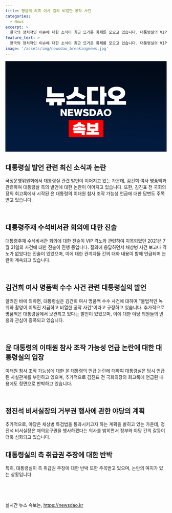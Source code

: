 ```yaml
---
title: 명품백 의혹 여사 김의 비열한 공작 사건
categories:
  - News
excerpt: >
  한국의 정치적인 이슈에 대한 소식이 최근 뜨거운 화제를 모으고 있습니다. 대통령실의 VIP 격노 관련하여 논란이 있었지만, 대통령실 측은 격노가 없었다고 주장하며 채상병 특검법에 대한 거부권을 행사하겠다는 뜻을 밝혔습니다. 또한 여사의 명품백 수수 사건에 대해서는 불법적인 공작 사건으로 규정하고 있으며, 국고에 있었던 물건을 대통령실에 보관 중이라고 밝혔습니다. 추가로, 윤 대통령의 이태원 참사 조작 가능성에 대한 의혹을 부인하고 있습니다. 논란이 되고 있는 김진표 전 국회의장의 회고록과 관련하여도 왜곡에 대해 답변을 피하고 있습니다. 이러한 미묘한 상황들이 계속해서 발전하고 있습니다.
feature_text: >
  한국의 정치적인 이슈에 대한 소식이 최근 뜨거운 화제를 모으고 있습니다. 대통령실의 VIP 격노 관련하여 논란이 있었지만, 대통령실 측은 격노가 없었다고 주장하며 채상병 특검법에 대한 거부권을 행사하겠다는 뜻을 밝혔습니다. 또한 여사의 명품백 수수 사건에 대해서는 불법적인 공작 사건으로 규정하고 있으며, 국고에 있었던 물건을 대통령실에 보관 중이라고 밝혔습니다. 추가로, 윤 대통령의 이태원 참사 조작 가능성에 대한 의혹을 부인하고 있습니다. 논란이 되고 있는 김진표 전 국회의장의 회고록과 관련하여도 왜곡에 대해 답변을 피하고 있습니다. 이러한 미묘한 상황들이 계속해서 발전하고 있습니다.
image: '/assets/img/newsdao_breakingnews.jpg'
---
```


<p><img src="/assets/img/newsdao_breakingnews.jpg" alt="cryptoinkorea 속보" /></p>

<h2 data-ke-size="size26">대통령실 발언 관련 최신 소식과 논란</h2>

<p>국정운영위원회에서 대통령실 관련 발언이 이어지고 있는 가운데, 김건희 여사 명품백과 관련하여 대통령실 측의 발언에 대한 논란이 이어지고 있습니다. 또한, 김진표 전 국회의장의 회고록에서 시작된 윤 대통령의 이태원 참사 조작 가능성 언급에 대한 답변도 주목받고 있습니다.</p>

<p data-ke-size="size16">&nbsp;</p>

<h2 data-ke-size="size24">대통령주재 수석비서관 회의에 대한 진술</h2>

<p>대통령주재 수석비서관 회의에 대한 진술이 VIP 격노와 관련하여 지목되었던 2021년 7월 31일의 사건에 대한 진술이 진행 중입니다. 질의에 응답하면서 채상병 사건 보고나 격노가 없었다는 진술이 있었으며, 이에 대한 관계자들 간의 대화 내용이 함께 언급되며 논란이 계속되고 있습니다.</p>

<p data-ke-size="size16">&nbsp;</p>

<h2 data-ke-size="size24">김건희 여사 명품백 수수 사건 관련 대통령실의 발언</h2>

<p>알려진 바에 의하면, 대통령실은 김건희 여사 명품백 수수 사건에 대하여 "불법적인 녹취와 촬영이 이뤄진 저급하고 비열한 공작 사건"이라고 규정하고 있습니다. 추가적으로 명품백은 대통령실에서 보관되고 있다는 발언이 있었으며, 이에 대한 야당 의원들의 반응과 관심이 증폭되고 있습니다.</p>

<p data-ke-size="size16">&nbsp;</p>

<h2 data-ke-size="size24">윤 대통령의 이태원 참사 조작 가능성 언급 논란에 대한 대통령실의 입장</h2>

<p>이태원 참사 조작 가능성에 대한 윤 대통령의 언급 논란에 대하여 대통령실은 당시 언급된 사실관계를 부인하고 있으며, 추가적으로 김진표 전 국회의장의 회고록에 언급된 내용에도 정면으로 반박하고 있습니다.</p>

<p data-ke-size="size16">&nbsp;</p>

<h2 data-ke-size="size24">정진석 비서실장의 거부권 행사에 관한 야당의 계획</h2>

<p>추가적으로, 야당은 채상병 특검법을 통과시키고자 하는 계획을 밝히고 있는 가운데, 정진석 비서실장은 재의요구권을 행사하겠다는 의사를 밝히면서 정부와 야당 간의 갈등이 더욱 심화되고 있습니다.</p>

<h2 data-ke-size="size24">대통령실의 측 취급권 주장에 대한 반박</h2>

<p>특히, 대통령실이 측 취급권 주장에 대한 반박 또한 주목받고 있으며, 논란의 여지가 있는 상황입니다.</p>

<p data-ke-size="size16">&nbsp;</p>

<p data-ke-size="size16">&nbsp;</p>
실시간 뉴스 속보는, <a href="https://newsdao.kr" rel="dofollow">https://newsdao.kr</a>


